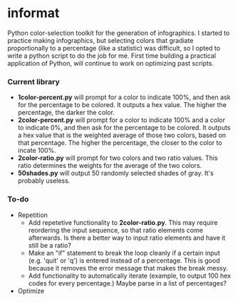informat
========

Python color-selection toolkit for the generation of infographics.
I started to practice making infographics, but selecting colors that gradiate proportionally to a percentage (like a statistic) was difficult, so I opted to write a python script to do the job for me.
First time building a practical application of Python, will continue to work on optimizing past scripts.

### Current library
+ **1color-percent.py** will prompt for a color to indicate 100%, and then ask for the percentage to be colored. It outputs a hex value. The higher the percentage, the darker the color.
+ **2color-percent.py** will prompt for a color to indicate 100% and a color to indicate 0%, and then ask for the percentage to be colored. It outputs a hex value that is the weighted average of those two colors, based on that percentage. The higher the percentage, the closer to the color to incate 100%.
+ **2color-ratio.py** will prompt for two colors and two ratio values. This ratio determines the weights for the average of the two colors.
+ **50shades.py** will output 50 randomly selected shades of gray. It's probably useless.

### To-do
+ Repetition
	+ Add repetetive functionality to **2color-ratio.py**. This may require reordering the input sequence, so that ratio elements come afterwards. Is there a better way to input ratio elements and have it still be a ratio?
	+ Make an "if" statement to break the loop cleanly if a certain input (e.g. 'quit' or 'q') is entered instead of a percentage. This is good because it removes the error message that makes the break messy.
	+ Add functionality to automatically iterate (example, to output 100 hex codes for every percentage.) Maybe parse in a list of percentages?
+ Optimize